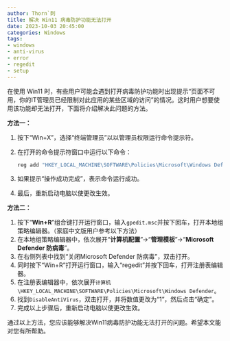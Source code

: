 ```yaml
---
author: Thorn`刺
title: 解决 Win11 病毒防护功能无法打开
date: 2023-10-03 20:45:00
categories: Windows
tags:
- windows
- anti-virus
- error
- regedit
- setup
---
```


在使用 Win11 时，有些用户可能会遇到打开病毒防护功能时出现提示“页面不可用，你的IT管理员已经限制对此应用的某些区域的访问”的情况。<!--more-->这时用户想要使用该功能却无法打开，下面将介绍解决此问题的方法。

**方法一：**

1. 按下“Win+X”，选择“终端管理员”以以管理员权限运行命令提示符。

2. 在打开的命令提示符窗口中运行以下命令：

   ```powershell
   reg add "HKEY_LOCAL_MACHINE\SOFTWARE\Policies\Microsoft\Windows Defender" /v "DisableAntiSpyware" /d 1 /t REG_DWORD /f
   ```

3. 如果提示“操作成功完成”，表示命令运行成功。

4. 最后，重新启动电脑以使更改生效。

**方法二：**

1. 按下“**Win+R**”组合键打开运行窗口，输入`gpedit.msc`并按下回车，打开本地组策略编辑器。（家庭中文版用户参考以下方法）
2. 在本地组策略编辑器中，依次展开“**计算机配置**”→“**管理模板**”→“**Microsoft Defender 防病毒**”。
3. 在右侧列表中找到“关闭Microsoft Defender 防病毒”，双击打开。
4. 同时按下“Win+R”打开运行窗口，输入“regedit”并按下回车，打开注册表编辑器。
5. 在注册表编辑器中，依次展开`计算机\HKEY_LOCAL_MACHINE\SOFTWARE\Policies\Microsoft\Windows Defender`。
6. 找到`DisableAntiVirus`，双击打开，并将数值更改为“1”，然后点击“确定”。
7. 完成以上步骤后，重新启动电脑以使更改生效。

通过以上方法，您应该能够解决Win11病毒防护功能无法打开的问题。希望本文能对您有所帮助。